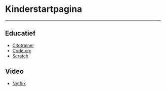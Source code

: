 # Kinderstartpagina
---
## Educatief
* [Citotrainer](https://leestrainer.nl/)
* [Code.org](https://code.org)
* [Scratch](https://scratch.mit.edu)

## Video
* [Netflix](https://netflix.com)
